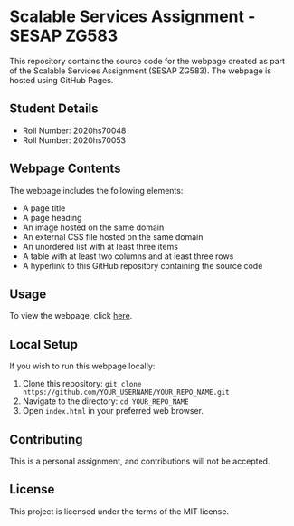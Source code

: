 # Scalable Services Assignment - SESAP ZG583
This repository contains the source code for the webpage created as part of the Scalable Services Assignment (SESAP ZG583). The webpage is hosted using GitHub Pages.

## Student Details
- Roll Number: 2020hs70048
- Roll Number: 2020hs70053

## Webpage Contents
The webpage includes the following elements:
- A page title
- A page heading
- An image hosted on the same domain
- An external CSS file hosted on the same domain
- An unordered list with at least three items
- A table with at least two columns and at least three rows
- A hyperlink to this GitHub repository containing the source code

## Usage
To view the webpage, click [here](https://developedbyanurag.github.io/scalable_services/). 

## Local Setup
If you wish to run this webpage locally:
1. Clone this repository: `git clone https://github.com/YOUR_USERNAME/YOUR_REPO_NAME.git`
2. Navigate to the directory: `cd YOUR_REPO_NAME`
3. Open `index.html` in your preferred web browser.

## Contributing
This is a personal assignment, and contributions will not be accepted.

## License
This project is licensed under the terms of the MIT license.
